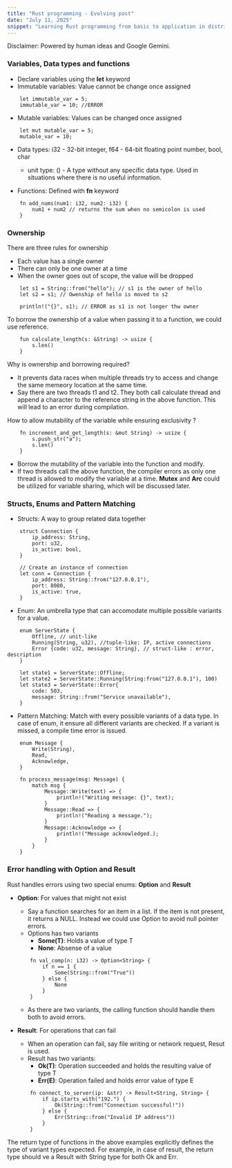 ```yaml
---
title: "Rust programming - Evolving post"
date: "July 11, 2025"
snippet: "Learning Rust programming from basic to application in distributed systems"
---
```

Disclaimer: Powered by human ideas and Google Gemini.
### Variables, Data types and functions
- Declare variables using the **let** keyword
- Immutable variables: Value cannot be change once assigned
```
    let immutable_var = 5;
    immutable_var = 10; //ERROR
```
- Mutable variables: Values can be changed once assigned
```
    let mut mutable_var = 5;
    mutable_var = 10;
```

- Data types: i32 - 32-bit integer, f64 - 64-bit floating point number, bool, char
    - unit type: () - A type without any specific data type. Used in situations where there is no useful information.

- Functions: Defined with **fn** keyword
```
    fn add_nums(num1: i32, num2: i32) {
        num1 + num2 // returns the sum when no semicolon is used
    }
```

### Ownership

There are three rules for ownership
- Each value has a single owner
- There can only be one owner at a time
- When the owner goes out of scope, the value will be dropped

```
    let s1 = String::from("hello"); // s1 is the owner of hello
    let s2 = s1; // Owenship of hello is moved to s2

    println!("{}", s1); // ERROR as s1 is not longer thw owner
```

To borrow the ownership of a value when passing it to a function, we could use reference.

```
    fun calculate_length(s: &String) -> usize {
        s.len()
    }
```
Why is ownership and borrowing required?
* It prevents data races when multiple threads try to access and change the same memeory location at the same time.
* Say there are two threads t1 and t2. They both call calculate thread and append a character to the reference string in the above function. This will lead to an error during compilation.

How to allow mutability of the variable while ensuring exclusivity ?
```
    fn increment_and_get_length(s: &mut String) -> usize {
        s.push_str("a");
        s.len()
    }
```
- Borrow the mutability of the variable into the function and modify.
- If two threads call the above function, the compiler errors as only one thread is allowed to modify the variable at a time. **Mutex** and **Arc** could be utilized for variable sharing, which will be discussed later.

### Structs, Enums and Pattern Matching

- Structs: A way to group related data together
```
    struct Connection {
        ip_address: String,
        port: u32,
        is_active: bool,
    }

    // Create an instance of connection
    let conn = Connection {
        ip_address: String::from("127.0.0.1"),
        port: 8080,
        is_active: true,
    }
```
- Enum: An umbrella type that can accomodate multiple possible variants for a value.
```
    enum ServerState {
        Offline, // unit-like
        Running(String, u32), //tuple-like: IP, active connections
        Error {code: u32, message: String}, // struct-like : error, description
    }

    let state1 = ServerState::Offline;
    let state2 = ServerState::Running(String:from("127.0.0.1"), 100)
    let state3 = ServerState::Error{
        code: 503,
        message: String::from("Service unavailable"),
    }
```
- Pattern Matching: Match with every possible variants of a data type. In case of enum, it ensure all different variants are checked. If a variant is missed, a compile time error is issued.
```
    enum Message {
        Write(String),
        Read,
        Acknowledge,
    }

    fn process_message(msg: Message) {
        match msg {
            Message::Write(text) => {
                println!("Writing message: {}", text);
            }
            Message::Read => {
                println!("Reading a message.");
            }
            Message::Acknowledge => {
                println!("Message acknowledged.);
            }
        }
    }
```

### Error handling with Option and Result
Rust handles errors using two special enums: **Option** and **Result**

- **Option**: For values that might not exist
    - Say a function searches for an item in a list.  If the item is not present, it returns a NULL. Instead we could use Option to avoid null pointer errors.
    - Options has two variants
        - **Some(T)**: Holds a value of type T
        - **None**: Absense of a value
    ```
        fn val_comp(n: i32) -> Option<String> {
            if n == 1 {
                Some(String::from("True"))
            } else {
                None
            }
        }
    ```
    - As there are two variants, the calling function should handle them both to avoid errors.

- **Result**: For operations that can fail
    - When an operation can fail, say file writing or network request, Resut is used.
    - Result has two variants:
        - **Ok(T)**: Operation succeeded and holds the resulting value of type T
        - **Err(E)**: Operation failed and holds error value of type E
    ```
        fn connect_to_server(ip: &str) -> Result<String, String> {
            if ip.starts_with("192.") {
                Ok(String::from("Connection successful!"))
            } else {
                Err(String::from("Invalid IP address"))
            }
        }
    ```

The return type of functions in the above examples explicitly defines the type of variant types expected. For example, in case of result, the return type should ve a Result with String type for both Ok and Err.